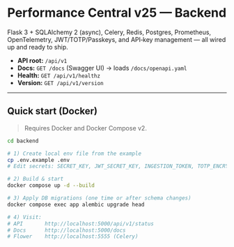 # Performance Central v25 — Backend

Flask 3 + SQLAlchemy 2 (async), Celery, Redis, Postgres, Prometheus, OpenTelemetry, JWT/TOTP/Passkeys, and API‑key management — all wired up and ready to ship.

- **API root:** `/api/v1`
- **Docs:** `GET /docs` (Swagger UI) → loads `/docs/openapi.yaml`
- **Health:** `GET /api/v1/healthz`
- **Version:** `GET /api/v1/version`

---

## Quick start (Docker)

> Requires Docker and Docker Compose v2.

```bash
cd backend

# 1) Create local env file from the example
cp .env.example .env
# Edit secrets: SECRET_KEY, JWT_SECRET_KEY, INGESTION_TOKEN, TOTP_ENCRYPTION_KEY, etc.

# 2) Build & start
docker compose up -d --build

# 3) Apply DB migrations (one time or after schema changes)
docker compose exec app alembic upgrade head

# 4) Visit:
# API       http://localhost:5000/api/v1/status
# Docs      http://localhost:5000/docs
# Flower    http://localhost:5555 (Celery)
